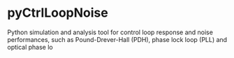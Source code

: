 # pyCtrlLoopNoise
Python simulation and analysis tool for control loop response and noise performances, such as Pound-Drever-Hall (PDH), phase lock loop (PLL) and optical phase lo